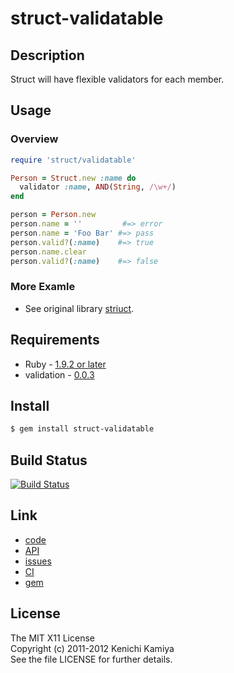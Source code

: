 struct-validatable
===================

Description
------------

Struct will have flexible validators for each member.

Usage
------

### Overview

```ruby
require 'struct/validatable'

Person = Struct.new :name do
  validator :name, AND(String, /\w+/)
end

person = Person.new
person.name = ''         #=> error
person.name = 'Foo Bar' #=> pass
person.valid?(:name)    #=> true
person.name.clear
person.valid?(:name)    #=> false
```

### More Examle

* See original library [striuct](https://github.com/kachick/striuct).

Requirements
------------

* Ruby - [1.9.2 or later](http://travis-ci.org/#!/kachick/struct-validatable)
* validation - [0.0.3](https://github.com/kachick/validation)

Install
-------

```bash
$ gem install struct-validatable
```

Build Status
------------

[![Build Status](https://secure.travis-ci.org/kachick/struct-validatable.png)](http://travis-ci.org/kachick/struct-validatable)

Link
----

* [code](https://github.com/kachick/struct-validatable)
* [API](http://kachick.github.com/struct-validatable/yard/frames.html)
* [issues](https://github.com/kachick/struct-validatable/issues)
* [CI](http://travis-ci.org/#!/kachick/struct-validatable)
* [gem](https://rubygems.org/gems/struct-validatable)

License
-------

The MIT X11 License  
Copyright (c) 2011-2012 Kenichi Kamiya  
See the file LICENSE for further details.

